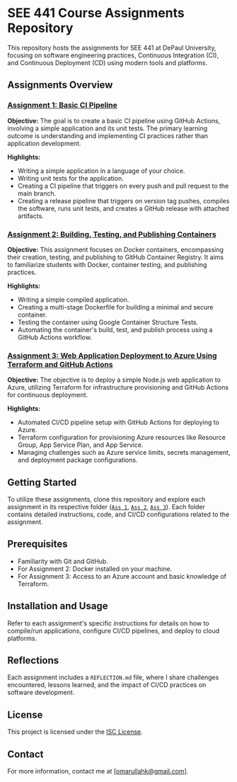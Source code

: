 # SEE 441 Course Assignments Repository

This repository hosts the assignments for SEE 441 at DePaul University, focusing on software engineering practices, Continuous Integration (CI), and Continuous Deployment (CD) using modern tools and platforms.

## Assignments Overview

### [Assignment 1: Basic CI Pipeline](Ass%201)

**Objective:** The goal is to create a basic CI pipeline using GitHub Actions, involving a simple application and its unit tests. The primary learning outcome is understanding and implementing CI practices rather than application development.

**Highlights:**
- Writing a simple application in a language of your choice.
- Writing unit tests for the application.
- Creating a CI pipeline that triggers on every push and pull request to the main branch.
- Creating a release pipeline that triggers on version tag pushes, compiles the software, runs unit tests, and creates a GitHub release with attached artifacts.

### [Assignment 2: Building, Testing, and Publishing Containers](Ass%202)

**Objective:** This assignment focuses on Docker containers, encompassing their creation, testing, and publishing to GitHub Container Registry. It aims to familiarize students with Docker, container testing, and publishing practices.

**Highlights:**
- Writing a simple compiled application.
- Creating a multi-stage Dockerfile for building a minimal and secure container.
- Testing the container using Google Container Structure Tests.
- Automating the container's build, test, and publish process using a GitHub Actions workflow.

### [Assignment 3: Web Application Deployment to Azure Using Terraform and GitHub Actions](Ass%203)

**Objective:** The objective is to deploy a simple Node.js web application to Azure, utilizing Terraform for infrastructure provisioning and GitHub Actions for continuous deployment.

**Highlights:**
- Automated CI/CD pipeline setup with GitHub Actions for deploying to Azure.
- Terraform configuration for provisioning Azure resources like Resource Group, App Service Plan, and App Service.
- Managing challenges such as Azure service limits, secrets management, and deployment package configurations.

## Getting Started

To utilize these assignments, clone this repository and explore each assignment in its respective folder ([`Ass 1`](Ass%201), [`Ass 2`](Ass%202), [`Ass 3`](Ass%203)). Each folder contains detailed instructions, code, and CI/CD configurations related to the assignment.

## Prerequisites

- Familiarity with Git and GitHub.
- For Assignment 2: Docker installed on your machine.
- For Assignment 3: Access to an Azure account and basic knowledge of Terraform.

## Installation and Usage

Refer to each assignment's specific instructions for details on how to compile/run applications, configure CI/CD pipelines, and deploy to cloud platforms.

## Reflections

Each assignment includes a `REFLECTION.md` file, where I share challenges encountered, lessons learned, and the impact of CI/CD practices on software development.

## License

This project is licensed under the [ISC License](LICENSE).

## Contact

For more information, contact me at [omarullahk@gmail.com].
